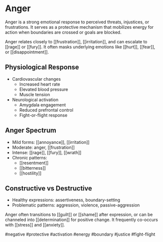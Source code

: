 # Anger

Anger is a strong emotional response to perceived threats, injustices, or frustrations. It serves as a protective mechanism that mobilizes energy for action when boundaries are crossed or goals are blocked.

Anger relates closely to [[frustration]], [[irritation]], and can escalate to [[rage]] or [[fury]]. It often masks underlying emotions like [[hurt]], [[fear]], or [[disappointment]].

## Physiological Response
- Cardiovascular changes
  - Increased heart rate
  - Elevated blood pressure
  - Muscle tension
- Neurological activation
  - Amygdala engagement
  - Reduced prefrontal control
  - Fight-or-flight response

## Anger Spectrum
- Mild forms: [[annoyance]], [[irritation]]
- Moderate: anger, [[frustration]]
- Intense: [[rage]], [[fury]], [[wrath]]
- Chronic patterns:
  - [[resentment]]
  - [[bitterness]]
  - [[hostility]]

## Constructive vs Destructive
- Healthy expressions: assertiveness, boundary-setting
- Problematic patterns: aggression, violence, passive-aggression

Anger often transitions to [[guilt]] or [[shame]] after expression, or can be channeled into [[determination]] for positive change. It frequently co-occurs with [[stress]] and [[anxiety]].

#negative #protective #activation #energy #boundary #justice #fight-flight